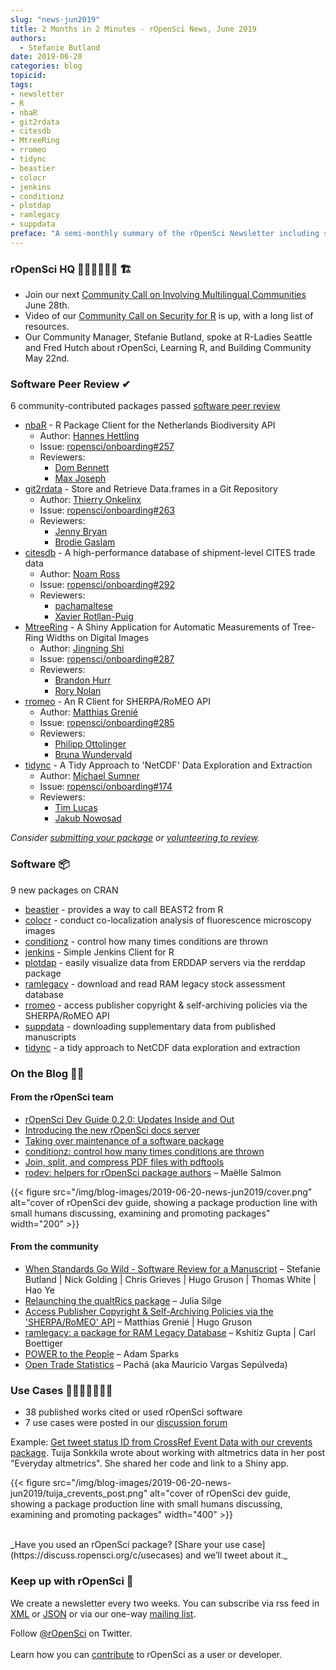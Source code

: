 ```yaml
---
slug: "news-jun2019"
title: 2 Months in 2 Minutes - rOpenSci News, June 2019
authors:
  - Stefanie Butland
date: 2019-06-20
categories: blog
topicid:
tags:
- newsletter
- R
- nbaR
- git2rdata
- citesdb
- MtreeRing
- rromeo
- tidync
- beastier
- colocr
- jenkins
- conditionz
- plotdap
- ramlegacy
- suppdata
preface: "A semi-monthly summary of the rOpenSci Newsletter including software reviews, packages on CRAN, use cases, posts from staff and community, and events. April 29 to June 10, 2019"
---
```

### rOpenSci HQ 👨🏽‍💻👩🏼‍💻 🏗️

*   Join our next [Community Call on Involving Multilingual Communities](/commcalls/2019-06-28/) June 28th.
*   Video of our [Community Call on Security for R](/commcalls/2019-05-07/) is up, with a long list of resources.
*   Our Community Manager,  Stefanie Butland, spoke at R-Ladies Seattle and Fred Hutch about rOpenSci, Learning R, and Building Community May 22nd.


### Software Peer Review ✔

6  community-contributed packages passed [software peer review](/software-review/)

* [nbaR](https://docs.ropensci.org/nbaR/) - R Package Client for the Netherlands Biodiversity API
    * Author: [Hannes Hettling](https://github.com/hettling)
    * Issue: [ropensci/onboarding#257](https://github.com/ropensci/onboarding/issues/257)
   * Reviewers:
        * [Dom Bennett](https://github.com/DomBennett)
        * [Max Joseph](https://github.com/mbjoseph)
* [git2rdata](https://docs.ropensci.org/git2rdata/) - Store and Retrieve Data.frames in a Git Repository
    * Author: [Thierry Onkelinx](https://github.com/ThierryO)
    * Issue: [ropensci/onboarding#263](https://github.com/ropensci/onboarding/issues/263)
   * Reviewers:
        * [Jenny Bryan](https://github.com/jennybc)
        * [Brodie Gaslam](https://github.com/brodieG)
* [citesdb](https://docs.ropensci.org/citesdb/) - A high-performance database of shipment-level CITES trade data
    * Author: [Noam Ross](https://github.com/noamross)
    * Issue: [ropensci/onboarding#292](https://github.com/ropensci/onboarding/issues/292)
    * Reviewers:
        * [pachamaltese](https://github.com/pachamaltese)
        * [Xavier Rotllan-Puig](https://github.com/xavi-rp)
* [MtreeRing](https://ropensci.github.io/MtreeRing/) - A Shiny Application for Automatic Measurements of Tree-Ring Widths on Digital Images
    * Author: [Jingning Shi](https://github.com/JingningShi)
    * Issue: [ropensci/onboarding#287](https://github.com/ropensci/onboarding/issues/287)
    * Reviewers:
        * [Brandon Hurr](https://github.com/bhive01)
        * [Rory Nolan](https://github.com/rorynolan)
* [rromeo](https://docs.ropensci.org/rromeo/) - An R Client for SHERPA/RoMEO API
    * Author: [Matthias Grenié](https://github.com/Rekyt)
    * Issue: [ropensci/onboarding#285](https://github.com/ropensci/onboarding/issues/285)
    * Reviewers:
        * [Philipp Ottolinger](https://github.com/ottlngr)
        * [Bruna Wundervald](https://github.com/brunaw)
* [tidync](https://docs.ropensci.org/tidync/) - A Tidy Approach to 'NetCDF' Data Exploration and Extraction
    * Author: [Michael Sumner](https://github.com/mdsumner)
    * Issue: [ropensci/onboarding#174](https://github.com/ropensci/onboarding/issues/174)
    * Reviewers:
        * [Tim Lucas](https://github.com/timcdlucas)
        * [Jakub Nowosad](https://github.com/Nowosad)        

_Consider [submitting your package](https://devguide.ropensci.org/softwarereviewintro.html) or [volunteering to review](https://devguide.ropensci.org/softwarereviewintro.html#whyreview)._


### Software 📦

9 new packages on CRAN

*   [beastier](https://docs.ropensci.org/beastier/) - provides a way to call BEAST2 from R
*   [colocr](https://cran.rstudio.com/web/packages/colocr/vignettes/using_colocr.html) - conduct co-localization analysis of fluorescence microscopy images
*   [conditionz](https://docs.ropensci.org/conditionz/) - control how many times conditions are thrown
*   [jenkins](https://docs.ropensci.org/jenkins/) - Simple Jenkins Client for R
*   [plotdap](https://cran.rstudio.com/web/packages/plotdap/vignettes/using_plotdap.html) - easily visualize data from ERDDAP servers via the rerddap package
*   [ramlegacy](https://docs.ropensci.org/ramlegacy/) - download and read RAM legacy stock assessment database
*   [rromeo](https://docs.ropensci.org/rromeo/) - access publisher copyright & self-archiving policies via the SHERPA/RoMEO API
*   [suppdata](https://cran.rstudio.com/web/packages/suppdata/vignettes/suppdata-intro.pdf) - downloading supplementary data from published manuscripts
*   [tidync](https://docs.ropensci.org/tidync/) - a tidy approach to NetCDF data exploration and extraction


### On the Blog ✍🏼

#### From the rOpenSci team

*   [rOpenSci Dev Guide 0.2.0: Updates Inside and Out](/blog/2019/05/16/dev-guide-update/)
*   [Introducing the new rOpenSci docs server](/technotes/2019/06/07/ropensci-docs/)
*   [Taking over maintenance of a software package](/blog/2019/06/12/taking-over-maint/)
*   [conditionz: control how many times conditions are thrown](/technotes/2019/04/24/conditionz/)
*   [Join, split, and compress PDF files with pdftools](/technotes/2019/04/24/pdftools-22/)
*   [rodev: helpers for rOpenSci package authors](/technotes/2019/05/21/rodev/) – Maëlle Salmon


{{< figure src="/img/blog-images/2019-06-20-news-jun2019/cover.png" alt="cover of rOpenSci dev guide, showing a package production line with small humans discussing, examining and promoting packages" width="200" >}}



#### From the community

*   [When Standards Go Wild - Software Review for a Manuscript](/blog/2019/04/18/wild-standards/) – Stefanie Butland | Nick Golding | Chris Grieves | Hugo Gruson | Thomas White | Hao Ye
*   [Relaunching the qualtRics package](/blog/2019/04/30/qualtrics-relaunch/) – Julia Silge
*   [Access Publisher Copyright & Self-Archiving Policies via the 'SHERPA/RoMEO' API](/blog/2019/06/04/rromeo/) – Matthias Grenié | Hugo Gruson
*   [ramlegacy: a package for RAM Legacy Database](/blog/2019/05/28/ramlegacy/) – Kshitiz Gupta | Carl Boettiger
*   [POWER to the People](/blog/2019/05/14/nasapower/) – Adam Sparks
*   [Open Trade Statistics](/blog/2019/05/09/tradestatistics/) – Pachá (aka Mauricio Vargas Sepúlveda)


### Use Cases 📝🙋🏽‍♀️🙋🏻‍♂️

*   38 published works cited or used rOpenSci software
*   7 use cases were posted in our [discussion forum](https://discuss.ropensci.org/c/usecases)

Example: [Get tweet status ID from CrossRef Event Data with our crevents package]((https://discuss.ropensci.org/t/get-tweet-status-id-from-crossref-event-data-with-crevents/1665)). Tuija Sonkkila wrote about working with altmetrics data in her post "Everyday altmetrics". She shared her code and link to a Shiny app.

{{< figure src="/img/blog-images/2019-06-20-news-jun2019/tuija_crevents_post.png" alt="cover of rOpenSci dev guide, showing a package production line with small humans discussing, examining and promoting packages" width="400" >}}

<br/>
_Have you used an rOpenSci package? [Share your use case](https://discuss.ropensci.org/c/usecases) and we’ll tweet about it._


### Keep up with rOpenSci 📣

We create a newsletter every two weeks. You can subscribe via rss feed in [XML](https://news.ropensci.org/feed.xml) or [JSON](https://news.ropensci.org/feed.json) or via our one-way [mailing list](/#subscribe).

Follow [@rOpenSci](https://twitter.com/ropensci) on Twitter.
<br/><br/>
Learn how you can [contribute](https://devguide.ropensci.org/contributingguide.html) to rOpenSci as a user or developer.
